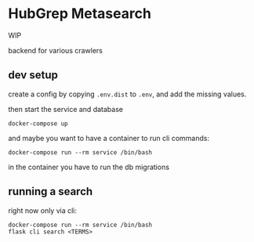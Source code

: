 # HubGrep Metasearch

WIP


backend for various crawlers


## dev setup

create a config by copying `.env.dist` to `.env`, and add the missing values.

then start the service and database

    docker-compose up


and maybe you want to have a container to run cli commands:

    docker-compose run --rm service /bin/bash

in the container you have to run the db migrations



## running a search

right now only via cli:

```
docker-compose run --rm service /bin/bash
flask cli search <TERMS>
```



